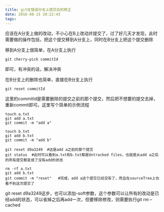 ```yaml
---
title: git在错误分支上提交后的修正
date: 2016-08-15 20:22:43
tags:
---
```


应该在A分支上做的改动，不小心在B上改动并提交了，过了好几天才发现，此时需要做的操作包括，把这个提交移到A分支上，同时在B分支上把这个提交删除

移到A分支上很简单，在A分支上执行

```
git cherry-pick commitId
```

即可，有冲突的话，解决冲突

在B分支上的删除也简单，直接在B分支上执行

```
git reset commitId
```

这里的commitId是需要删除的提交之前的那个提交，然后把不想要的提交去掉，重新commit即可。这里写个简单的示例流程

```
touch a.txt
git add a.txt
git commit -m "add a"

touch b.txt
git add b.txt
git commit -m "add b"

git reset d9a3249  #这是add a之前的那个提交
git status  #此时可以看到a.txt和b.txt都是Untracked files，也就是从add a之后的所有提交都变成了没有add的状态

rm -rf a.txt
git add b.txt
git commit -m "reset"	#完成，add a这个提交已经没有了，而且在sourceTree上也看不到这次提交了
```

git reset d9a3249这步，也可以添加–soft参数，这个参数可以让所有的改动是已经add的状态，可以省掉之后再add一次，但要移除修改，则需要执行git rm –cached